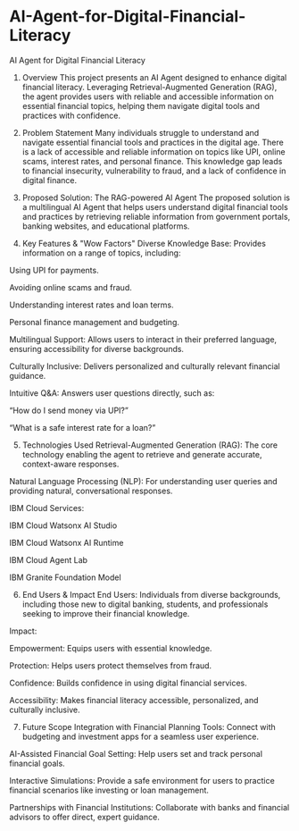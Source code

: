 # AI-Agent-for-Digital-Financial-Literacy
AI Agent for Digital Financial Literacy
1. Overview
This project presents an AI Agent designed to enhance digital financial literacy. Leveraging Retrieval-Augmented Generation (RAG), the agent provides users with reliable and accessible information on essential financial topics, helping them navigate digital tools and practices with confidence.

2. Problem Statement
Many individuals struggle to understand and navigate essential financial tools and practices in the digital age. There is a lack of accessible and reliable information on topics like UPI, online scams, interest rates, and personal finance. This knowledge gap leads to financial insecurity, vulnerability to fraud, and a lack of confidence in digital finance.

3. Proposed Solution: The RAG-powered AI Agent
The proposed solution is a multilingual AI Agent that helps users understand digital financial tools and practices by retrieving reliable information from government portals, banking websites, and educational platforms.

4. Key Features & "Wow Factors"
Diverse Knowledge Base: Provides information on a range of topics, including:

Using UPI for payments.

Avoiding online scams and fraud.

Understanding interest rates and loan terms.

Personal finance management and budgeting.

Multilingual Support: Allows users to interact in their preferred language, ensuring accessibility for diverse backgrounds.

Culturally Inclusive: Delivers personalized and culturally relevant financial guidance.

Intuitive Q&A: Answers user questions directly, such as:

“How do I send money via UPI?”

“What is a safe interest rate for a loan?”

5. Technologies Used
Retrieval-Augmented Generation (RAG): The core technology enabling the agent to retrieve and generate accurate, context-aware responses.

Natural Language Processing (NLP): For understanding user queries and providing natural, conversational responses.

IBM Cloud Services:

IBM Cloud Watsonx AI Studio

IBM Cloud Watsonx AI Runtime

IBM Cloud Agent Lab

IBM Granite Foundation Model

6. End Users & Impact
End Users: Individuals from diverse backgrounds, including those new to digital banking, students, and professionals seeking to improve their financial knowledge.

Impact:

Empowerment: Equips users with essential knowledge.

Protection: Helps users protect themselves from fraud.

Confidence: Builds confidence in using digital financial services.

Accessibility: Makes financial literacy accessible, personalized, and culturally inclusive.

7. Future Scope
Integration with Financial Planning Tools: Connect with budgeting and investment apps for a seamless user experience.

AI-Assisted Financial Goal Setting: Help users set and track personal financial goals.

Interactive Simulations: Provide a safe environment for users to practice financial scenarios like investing or loan management.

Partnerships with Financial Institutions: Collaborate with banks and financial advisors to offer direct, expert guidance.
